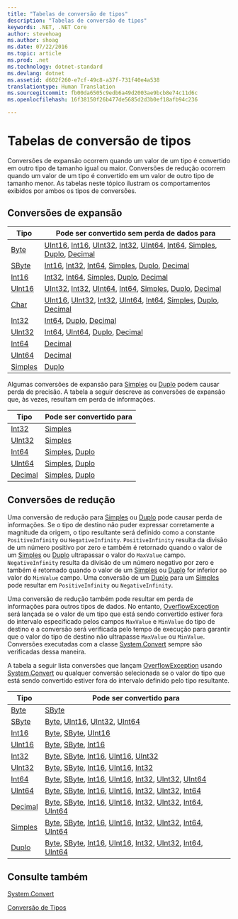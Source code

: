 ```yaml
---
title: "Tabelas de conversão de tipos"
description: "Tabelas de conversão de tipos"
keywords: .NET, .NET Core
author: stevehoag
ms.author: shoag
ms.date: 07/22/2016
ms.topic: article
ms.prod: .net
ms.technology: dotnet-standard
ms.devlang: dotnet
ms.assetid: d602f260-e7cf-49c8-a37f-731f40e4a538
translationtype: Human Translation
ms.sourcegitcommit: fb00da6505c9edb6a49d2003ae9bcb8e74c11d6c
ms.openlocfilehash: 16f38150f26b477de5685d2d3b0ef18afb94c236

---
```


# <a name="type-conversion-tables"></a>Tabelas de conversão de tipos

Conversões de expansão ocorrem quando um valor de um tipo é convertido em outro tipo de tamanho igual ou maior. Conversões de redução ocorrem quando um valor de um tipo é convertido em um valor de outro tipo de tamanho menor. As tabelas neste tópico ilustram os comportamentos exibidos por ambos os tipos de conversões.

## <a name="widening-conversions"></a>Conversões de expansão

Tipo | Pode ser convertido sem perda de dados para
---- | -------------------------------------
[Byte](xref:System.Byte) | [UInt16](xref:System.UInt16), [Int16](xref:System.Int16), [UInt32](xref:System.UInt32), [Int32](xref:System.Int32), [UInt64](xref:System.UInt64), [Int64](xref:System.Int64), [Simples](xref:System.Single), [Duplo](xref:System.Double), [Decimal](xref:System.Decimal)
[SByte](xref:System.SByte) | [Int16](xref:System.Int16), [Int32](xref:System.Int32), [Int64](xref:System.Int64), [Simples](xref:System.Single), [Duplo](xref:System.Double), [Decimal](xref:System.Decimal)
[Int16](xref:System.Int16) | [Int32](xref:System.Int32), [Int64](xref:System.Int64), [Simples](xref:System.Single), [Duplo](xref:System.Double), [Decimal](xref:System.Decimal)
[UInt16](xref:System.UInt16) | [UInt32](xref:System.UInt32), [Int32](xref:System.Int32), [UInt64](xref:System.UInt64), [Int64](xref:System.Int64), [Simples](xref:System.Single), [Duplo](xref:System.Double), [Decimal](xref:System.Decimal)
[Char](xref:System.Char) | [UInt16](xref:System.UInt16), [UInt32](xref:System.UInt32), [Int32](xref:System.Int32), [UInt64](xref:System.UInt64), [Int64](xref:System.Int64), [Simples](xref:System.Single), [Duplo](xref:System.Double), [Decimal](xref:System.Decimal)
[Int32](xref:System.Int32) | [Int64](xref:System.Int64), [Duplo](xref:System.Double), [Decimal](xref:System.Decimal)
[UInt32](xref:System.UInt32) | [Int64](xref:System.Int64), [UInt64](xref:System.UInt64), [Duplo](xref:System.Double), [Decimal](xref:System.Decimal)
[Int64](xref:System.Int64) | [Decimal](xref:System.Decimal)
[UInt64](xref:System.UInt64) | [Decimal](xref:System.Decimal)
[Simples](xref:System.Single) | [Duplo](xref:System.Double)

Algumas conversões de expansão para [Simples](xref:System.Single) ou [Duplo](xref:System.Double) podem causar perda de precisão. A tabela a seguir descreve as conversões de expansão que, às vezes, resultam em perda de informações.

Tipo | Pode ser convertido para
---- | -------------------
[Int32](xref:System.Int32) | [Simples](xref:System.Single)
[UInt32](xref:System.UInt32) | [Simples](xref:System.Single)
[Int64](xref:System.Int64) | [Simples](xref:System.Single), [Duplo](xref:System.Double)
[UInt64](xref:System.UInt64) | [Simples](xref:System.Single), [Duplo](xref:System.Double)
[Decimal](xref:System.Decimal) | [Simples](xref:System.Single), [Duplo](xref:System.Double)

## <a name="narrowing-conversions"></a>Conversões de redução

Uma conversão de redução para [Simples](xref:System.Single) ou [Duplo](xref:System.Double) pode causar perda de informações. Se o tipo de destino não puder expressar corretamente a magnitude da origem, o tipo resultante será definido como a constante `PositiveInfinity` ou `NegativeInfinity`. `PositiveInfinity` resulta da divisão de um número positivo por zero e também é retornado quando o valor de um [Simples](xref:System.Single) ou [Duplo](xref:System.Double) ultrapassar o valor do `MaxValue` campo. `NegativeInfinity` resulta da divisão de um número negativo por zero e também é retornado quando o valor de um [Simples](xref:System.Single) ou [Duplo](xref:System.Double) for inferior ao valor do `MinValue` campo. Uma conversão de um [Duplo](xref:System.Double) para um [Simples](xref:System.Single) pode resultar em `PositiveInfinity` ou `NegativeInfinity`.

Uma conversão de redução também pode resultar em perda de informações para outros tipos de dados. No entanto, [OverflowException](xref:System.OverflowException) será lançada se o valor de um tipo que está sendo convertido estiver fora do intervalo especificado pelos campos `MaxValue` e `MinValue` do tipo de destino e a conversão será verificada pelo tempo de execução para garantir que o valor do tipo de destino não ultrapasse `MaxValue` ou `MinValue`. Conversões executadas com a classe [System.Convert](xref:System.Convert) sempre são verificadas dessa maneira.

A tabela a seguir lista conversões que lançam [OverflowException](xref:System.OverflowException) usando [System.Convert](xref:System.Convert) ou qualquer conversão selecionada se o valor do tipo que está sendo convertido estiver fora do intervalo definido pelo tipo resultante.

Tipo | Pode ser convertido para
---- | -------------------
[Byte](xref:System.Byte) | [SByte](xref:System.SByte)
[SByte](xref:System.SByte) | [Byte](xref:System.Byte), [UInt16](xref:System.UInt16), [UInt32](xref:System.UInt32), [UInt64](xref:System.UInt64)
[Int16](xref:System.Int16) | [Byte](xref:System.Byte), [SByte](xref:System.SByte), [UInt16](xref:System.UInt16)
[UInt16](xref:System.UInt16) | [Byte](xref:System.Byte), [SByte](xref:System.SByte), [Int16](xref:System.Int16)
[Int32](xref:System.Int32) | [Byte](xref:System.Byte), [SByte](xref:System.SByte), [Int16](xref:System.Int16), [UInt16](xref:System.UInt16), [UInt32](xref:System.UInt32)
[UInt32](xref:System.UInt32) | [Byte](xref:System.Byte), [SByte](xref:System.SByte), [Int16](xref:System.Int16), [UInt16](xref:System.UInt16), [Int32](xref:System.Int32)
[Int64](xref:System.Int64) | [Byte](xref:System.Byte), [SByte](xref:System.SByte), [Int16](xref:System.Int16), [UInt16](xref:System.UInt16), [Int32](xref:System.Int32), [UInt32](xref:System.UInt32), [UInt64](xref:System.UInt64)
[UInt64](xref:System.UInt64) | [Byte](xref:System.Byte), [SByte](xref:System.SByte), [Int16](xref:System.Int16), [UInt16](xref:System.UInt16), [Int32](xref:System.Int32), [UInt32](xref:System.UInt32), [Int64](xref:System.Int64)
[Decimal](xref:System.Decimal) | [Byte](xref:System.Byte), [SByte](xref:System.SByte), [Int16](xref:System.Int16), [UInt16](xref:System.UInt16), [Int32](xref:System.Int32), [UInt32](xref:System.UInt32), [Int64](xref:System.Int64), [UInt64](xref:System.UInt64)
[Simples](xref:System.Single) | [Byte](xref:System.Byte), [SByte](xref:System.SByte), [Int16](xref:System.Int16), [UInt16](xref:System.UInt16), [Int32](xref:System.Int32), [UInt32](xref:System.UInt32), [Int64](xref:System.Int64), [UInt64](xref:System.UInt64)
[Duplo](xref:System.Double) | [Byte](xref:System.Byte), [SByte](xref:System.SByte), [Int16](xref:System.Int16), [UInt16](xref:System.UInt16), [Int32](xref:System.Int32), [UInt32](xref:System.UInt32), [Int64](xref:System.Int64), [UInt64](xref:System.UInt64)

## <a name="see-also"></a>Consulte também

[System.Convert](xref:System.Convert)

[Conversão de Tipos](type-conversion.md)




<!--HONumber=Nov16_HO4-->


